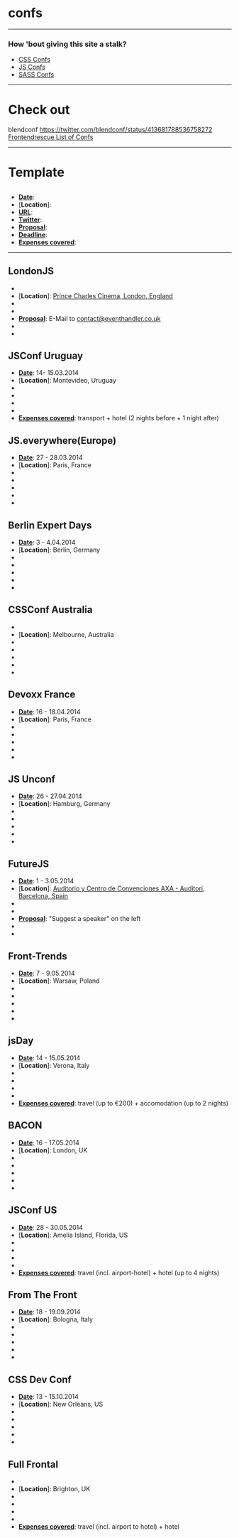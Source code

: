 confs
=====

----------------------------

### How 'bout giving this site a stalk?
 * [CSS Confs](http://lanyrd.com/topics/css/)
 * [JS Confs](http://lanyrd.com/topics/javascript/)
 * [SASS Confs](http://lanyrd.com/topics/sass/)
 
----------------------------

# Check out

blendconf https://twitter.com/blendconf/status/413681788536758272
[Frontendrescue List of Confs](https://twitter.com/frontendrescue/conferences/members)

----------------------------
 
# Template
## 
 * [**Date**]: 
 * [**Location**]: 
 * [**URL**]: 
 * [**Twitter**]: 
 * [**Proposal**]: 
 * [**Deadline**]: 
 * [**Expenses covered**]: 


----------------------------


## LondonJS
 * [**Date**]: 13.02.2014
 * [**Location**]: [Prince Charles Cinema, London, England](http://www.princecharlescinema.com)
 * [**URL**]: http://www.londonjsconf.com
 * [**Twitter**]: ?
 * [**Proposal**]: E-Mail to contact@eventhandler.co.uk
 * [**Deadline**]: n/a
 * [**Expenses covered**]: n/a


## JSConf Uruguay
 * [**Date**]: 14- 15.03.2014
 * [**Location**]: Montevideo, Uruguay
 * [**URL**]: httphttp://jsconf.uy/
 * [**Twitter**]: [@JSConfUY](https://twitter.com/JSConfUY)
 * [**Proposal**]: [proposals](http://jsconf.uy/proposals)
 * [**Deadline**]: 17.01.2014
 * [**Expenses covered**]: transport + hotel (2 nights before + 1 night after)



## JS.everywhere(Europe)
 * [**Date**]: 27 - 28.03.2014
 * [**Location**]: Paris, France
 * [**URL**]: http://jseverywhere.eu/
 * [**Twitter**]: [@jseverywhere](https://twitter.com/jseverywhere/)
 * [**Proposal**]: [form](https://docs.google.com/forms/d/1jUlzfq6tGYMICkkaMHuuGNlEBTRl8uO1_6Uv1tMe40o/viewform)
 * [**Deadline**]: 12.01.2014
 * [**Expenses covered**]: no


## Berlin Expert Days
 * [**Date**]: 3 - 4.04.2014
 * [**Location**]: Berlin, Germany
 * [**URL**]: http://bed-con.org/
 * [**Twitter**]: [@bedcon](https://twitter.com/bedcon)
 * [**Proposal**]: [form](http://bed-con.org/2014/cfp) (English or German)
 * [**Deadline**]: 15.01.2014
 * [**Expenses covered**]: n/a


## CSSConf Australia
 * [**Date**]: 9.04.2014
 * [**Location**]: Melbourne, Australia
 * [**URL**]: http://2014.cssconf.com.au/
 * [**Twitter**]: [@cssconfau](https://twitter.com/cssconfau)
 * [**Proposal**]: SOON
 * [**Deadline**]: n/a
 * [**Expenses covered**]: n/a


## Devoxx France
 * [**Date**]: 16 - 18.04.2014
 * [**Location**]: Paris, France
 * [**URL**]: http://www.devoxx.fr/
 * [**Twitter**]: [@devoxxfr](https://twitter.com/devoxxfr)
 * [**Proposal**]: [CFP](http://cfp.devoxx.fr/) (English or French)
 * [**Deadline**]: 2.02.2014
 * [**Expenses covered**]: no


## JS Unconf
 * [**Date**]: 26 - 27.04.2014
 * [**Location**]: Hamburg, Germany
 * [**URL**]: http://2014.jsunconf.eu/
 * [**Twitter**]: [@jsunconf](https://twitter.com/jsunconf)
 * [**Proposal**]: [form](http://contribs.jsunconf.eu/contribs/add)
 * [**Deadline**]: n/a
 * [**Expenses covered**]: n/a


## FutureJS
 * [**Date**]: 1 - 3.05.2014
 * [**Location**]: [Auditorio y Centro de Convenciones AXA - Auditori, Barcelona, Spain](https://plus.google.com/111070849624290166640/about)
 * [**URL**]: http://futurejs.org
 * [**Twitter**]: [@futurejs](https://twitter.com/futurejs)
 * [**Proposal**]: "Suggest a speaker" on the left
 * [**Deadline**]: n/a
 * [**Expenses covered**]: n/a


## Front-Trends
 * [**Date**]: 7 - 9.05.2014
 * [**Location**]: Warsaw, Poland
 * [**URL**]: http://2014.front-trends.com/
 * [**Twitter**]: [@fronttrends](https://twitter.com/fronttrends)
 * [**Proposal**]: [form](https://docs.google.com/forms/d/17EzSftOMZ1xH9_aLKJG_x5VtGboEuJ55rhM7G_m_KZg/viewform)
 * [**Deadline**]: 31.03.2014
 * [**Expenses covered**]: n/a 


## jsDay
 * [**Date**]: 14 - 15.05.2014
 * [**Location**]: Verona, Italy
 * [**URL**]: http://2014.jsday.it/
 * [**Twitter**]: [@jsconfit](https://twitter.com/jsconfit)
 * [**Proposal**]: [form](http://2014.jsday.it/call-for-papers/)
 * [**Deadline**]: 28.02.2014
 * [**Expenses covered**]: travel (up to €200) + accomodation (up to 2 nights)

 
## BACON
 * [**Date**]: 16 - 17.05.2014
 * [**Location**]: London, UK
 * [**URL**]: http://devslovebacon.com/
 * [**Twitter**]: [@DevsLoveBacon](https://twitter.com/DevsLoveBacon)
 * [**Proposal**]: [form](http://devslovebacon.com/conferences/bacon-2014/submissions/new)
 * [**Deadline**]: 16.01.2014
 * [**Expenses covered**]: n/a


## JSConf US
 * [**Date**]: 28 - 30.05.2014
 * [**Location**]: Amelia Island, Florida, US
 * [**URL**]: http://2014.jsconf.us/
 * [**Twitter**]: [@jsconf](https://twitter.com/jsconf)
 * [**Proposal**]: [form](https://docs.google.com/spreadsheet/viewform?formkey=dG5rWWZSNDA1SWMtbWxncUZoYmN2VWc6MA)
 * [**Deadline**]: 10.01.2014
 * [**Expenses covered**]: travel (incl. airport-hotel) + hotel (up to 4 nights)


## From The Front
 * [**Date**]: 18 - 19.09.2014
 * [**Location**]: Bologna, Italy
 * [**URL**]: http://2014.fromthefront.it/
 * [**Twitter**]: [@fromthefront](https://twitter.com/fromthefront)
 * [**Proposal**]: n/a
 * [**Deadline**]: n/a
 * [**Expenses covered**]: n/a


## CSS Dev Conf
 * [**Date**]: 13 - 15.10.2014
 * [**Location**]: New Orleans, US
 * [**URL**]: http://2014.cssdevconf.com/
 * [**Twitter**]: [@cssdevconf](https://twitter.com/cssdevconf)
 * [**Proposal**]: TBA
 * [**Deadline**]: n/a
 * [**Expenses covered**]: n/a


## Full Frontal
 * [**Date**]: 7.11.2014
 * [**Location**]: Brighton, UK
 * [**URL**]: http://full-frontal.org/
 * [**Twitter**]: [@fullfrontalconf](https://twitter.com/fullfrontalconf)
 * [**Proposal**]: n/a
 * [**Deadline**]: n/a
 * [**Expenses covered**]: travel (incl. airport to hotel) + hotel
